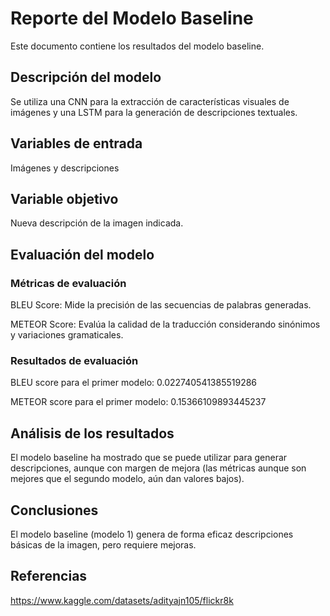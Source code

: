 # Reporte del Modelo Baseline

Este documento contiene los resultados del modelo baseline.

## Descripción del modelo

Se utiliza una CNN para la extracción de características visuales de imágenes y una LSTM para la generación de descripciones textuales.

## Variables de entrada

Imágenes y descripciones

## Variable objetivo

Nueva descripción de la imagen indicada.

## Evaluación del modelo

### Métricas de evaluación

BLEU Score: Mide la precisión de las secuencias de palabras generadas.

METEOR Score: Evalúa la calidad de la traducción considerando sinónimos y variaciones gramaticales.

### Resultados de evaluación

BLEU score para el primer modelo: 0.022740541385519286

METEOR score para el primer modelo: 0.15366109893445237

## Análisis de los resultados

El modelo baseline ha mostrado que se puede utilizar para generar descripciones, aunque con margen de mejora (las métricas aunque son mejores que el segundo modelo, aún dan valores bajos).

## Conclusiones

El modelo baseline (modelo 1) genera de forma eficaz descripciones básicas de la imagen, pero requiere mejoras.

## Referencias

https://www.kaggle.com/datasets/adityajn105/flickr8k
